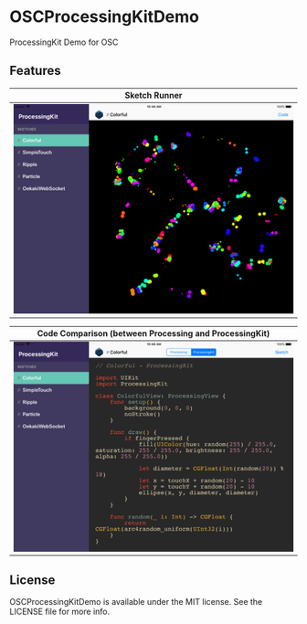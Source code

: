 # OSCProcessingKitDemo
ProcessingKit Demo for OSC

## Features
| Sketch Runner |
|:-------------:|
|![screenshot](https://github.com/natmark/OSCProcessingKitDemo/blob/master/Resources/screenshot1.png?raw=true)|

|Code Comparison (between Processing and ProcessingKit)|
|:-------------:|
|![screenshot](https://github.com/natmark/OSCProcessingKitDemo/blob/master/Resources/screenshot2.png?raw=true)|

## License
OSCProcessingKitDemo is available under the MIT license. See the LICENSE file for more info.
